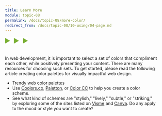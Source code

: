 ```yaml
---
title: Learn More
module: topic-08
permalink: /docs/topic-08/more-color/
redirect_from: /docs/topic-08/10-using/04-page.md
---
```


<img src="./../../../img/arrow-divider.svg" style="width: 75px; border: none; margin: 0px 0 20px 0" />

In web development, it is important to select a set of colors that compliment each other, while positively presenting your content. There are many resources for choosing such sets. To get started, please read the following article creating color palettes for visually impactful web design.

- [Trendy web color palettes](http://www.awwwards.com/trendy-web-color-palettes-and-material-design-color-schemes-tools.html)
- Use [Coolors.co](https://coolors.co/app), [Paletton](http://paletton.com/), or [Color CC](https://color.adobe.com/create/color-wheel/) to help you create a color scheme.
- See what kind of schemes are "stylish," "lively," "subtle," or "striking," by exploring some of the sites listed on [Visme](http://blog.visme.co/website-color-schemes/) and [Canva](https://designschool.canva.com/blog/website-color-schemes/). Do any apply to the mood or style you want to create?
